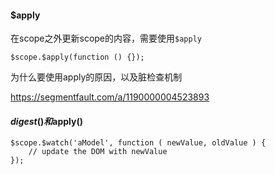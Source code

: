 #### $apply

在scope之外更新scope的内容，需要使用`$apply`

```
$scope.$apply(function () {});
```

为什么要使用apply的原因，以及脏检查机制

https://segmentfault.com/a/1190000004523893

#### $digest()和$apply()

```
$scope.$watch('aModel', function ( newValue, oldValue ) {
    // update the DOM with newValue
});
```